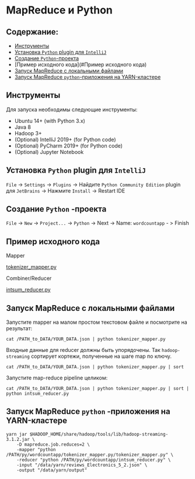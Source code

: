 # MapReduce и Python
## Содержание:

- [Инструменты](#Инструменты)
- [Установка `Python` plugin для `IntelliJ`](#Установка-`Python`-plugin-для-`IntelliJ`)
- [Создание `Python`-проекта](#Создание-`Python`-проекта)
- [Пример исходного кода](#Пример исходного кода)
- [Запуск MapReduce с локальными файлами](#Запуск-MapReduce-с-локальными-файлами)
- [Запуск MapReduce `python`-приложения на YARN-кластере](#Запуск-MapReduce-`python`-приложения-на-YARN-кластере)

## Инструменты

Для запуска необходимы следующие инструменты:

- Ubuntu 14+ (with Python 3.x)
- Java 8
- Hadoop 3+
- (Optional) IntelliJ 2019+ (for Python code)
- (Optional) PyCharm 2019+ (for Python code)
- (Optional) Jupyter Notebook

## Установка `Python` plugin для `IntelliJ`

`File` -> `Settings` -> `Plugins` -> Найдите `Python Community Edition` plugin для `JetBrains` -> Нажмите `Install` -> Restart IDE

## Создание `Python` -проекта

`File` -> `New` -> `Project...` -> `Python` -> Next ->  Name: `wordcountapp` - > Finish

## Пример исходного кода

Mapper

[tokenizer_mapper.py](./wordcountapp/tokenizer_mapper.py)

Combiner/Reducer

[intsum_reducer.py](./wordcountapp/intsum_reducer.py)

## Запуск MapReduce с локальными файлами

Запустите mapper на малом простом текстовом файле и посмотрите на результат:

`cat /PATH_to_DATA/YOUR_DATA.json | python tokenizer_mapper.py`

Входные данные для reducer должны быть упорядочены. Так `hadoop-streaming` сортирует кортежи, полученные на шаге map по ключу.

`cat /PATH_to_DATA/YOUR_DATA.json | python tokenizer_mapper.py | sort`

Запустите map-reduce pipeline целиком:

`cat /PATH_to_DATA/YOUR_DATA.json | python tokenizer_mapper.py | sort | python intsum_reducer.py`

## Запуск MapReduce `python` -приложения на YARN-кластере

```
yarn jar $HADOOP_HOME/share/hadoop/tools/lib/hadoop-streaming-3.1.2.jar \
    -D mapreduce.job.reduces=2 \
    -mapper "python /PATH/py/wordcountapp/tokenizer_mapper.py/tokenizer_mapper.py" \
    -reducer "python /PATH/py/wordcountapp/intsum_reducer.py" \
    -input "/data/yarn/reviews_Electronics_5_2.json" \
    -output "/data/yarn/output"
```
